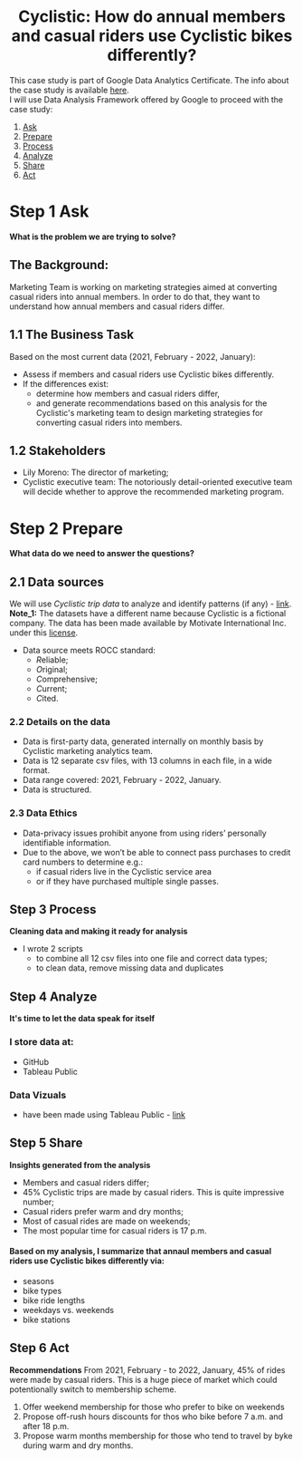 <h1 align='center'> Cyclistic: How do annual members and casual riders use Cyclistic bikes differently? </h1>

This case study is part of Google Data Analytics Certificate. The info about the case study is available [here](case_study_info.pdf). </br>
I will use Data Analysis Framework offered by Google to proceed with the case study:
1. [Ask](#step-1-ask)
2. [Prepare](#step-2-prepare)
3. [Process](#step-3-process)
4. [Analyze](#step-4-analyze)
5. [Share](#step-5-share)
6. [Act](#step-6-act)

# Step 1 Ask
**What is the problem we are trying to solve?**
## The Background:
Marketing Team is working on marketing strategies aimed at converting casual riders into annual members. In order to do that, they want to understand how annual members and casual riders differ.
## 1.1 The Business Task
Based on the most current data (2021, February - 2022, January):
* Assess if members and casual riders use Cyclistic bikes differently.
* If the differences exist:
    * determine how members and casual riders differ, 
    * and generate recommendations based on this analysis for the Cyclistic's marketing team to design marketing strategies for converting casual riders into members.
## 1.2 Stakeholders
* Lily Moreno: The director of marketing;
* Cyclistic executive team: The notoriously detail-oriented executive team will decide whether to approve the recommended marketing program.

# Step 2 Prepare
**What data do we need to answer the questions?**

## 2.1 Data sources
We will use *Cyclistic trip data* to analyze and identify patterns (if any) - [link](https://divvy-tripdata.s3.amazonaws.com/index.html). 
**Note_1:** The datasets have a different name because Cyclistic is a fictional company. The data has been made available by Motivate International Inc. under this [license](https://www.divvybikes.com/data-license-agreement).

- Data source meets ROCC standard:
    - *R*eliable;
    - *O*riginal;
    - *C*omprehensive;
    - *C*urrent;
    - *C*ited.

### 2.2 Details on the data
- Data is first-party data, generated internally on monthly basis by Cyclistic marketing analytics team.
- Data is 12 separate csv files, with 13 columns in each file, in a wide format. 
- Data range covered: 2021, February - 2022, January.
- Data is structured.

### 2.3 Data Ethics
- Data-privacy issues prohibit anyone from using riders’ personally identifiable information.
- Due to the above, we won’t be able to connect pass purchases to credit card numbers to determine e.g.:
    - if casual riders live in the Cyclistic service area
    - or if they have purchased multiple single passes.

## Step 3 Process
**Cleaning data and making it ready for analysis**
- I wrote 2 scripts
    - to combine all 12 csv files into one file and correct data types;
    - to clean data, remove missing data and duplicates

## Step 4 Analyze
**It's time to let the data speak for itself**
### I store data at:
- GitHub
- Tableau Public

### Data Vizuals
- have been made using Tableau Public - [link](https://public.tableau.com/app/profile/margarita8108/viz/GoogleDA_16453619905540/Dashboard1)

## Step 5 Share
**Insights generated from the analysis**
- Members and casual riders differ;
- 45% Cyclistic trips are made by casual riders. This is quite impressive number;
- Casual riders prefer warm and dry months;
- Most of casual rides are made on weekends;
- The most popular time for casual riders is 17 p.m.

#### Based on my analysis, I summarize that annaul members and casual riders use Cyclistic bikes differently via:
- seasons
- bike types
- bike ride lengths
- weekdays vs. weekends
- bike stations

## Step 6 Act
**Recommendations**
From 2021, February - to 2022, January, 45% of rides were made by casual riders. This is a huge piece of market which could potentionally switch to membership scheme.
1. Offer weekend membership for those who prefer to bike on weekends
2. Propose off-rush hours discounts for thos who bike before 7 a.m. and after 18 p.m.
3. Propose warm months membership for those who tend to travel by byke during warm and dry months.

